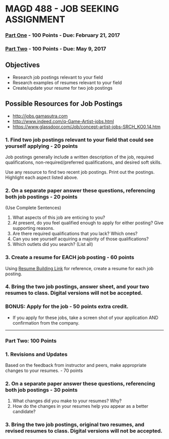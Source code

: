 # MAGD 488 - JOB SEEKING ASSIGNMENT

### [Part One](#part-one-100-points) - 100 Points - Due: February 21, 2017

### [Part Two](#part-two-100-points) - 100 Points - Due: May 9, 2017

## Objectives
+ Research job postings relevant to your field
+ Research examples of resumes relevant to your field
+ Create/update your resume for two job postings

## Possible Resources for Job Postings
+ http://jobs.gamasutra.com
+ http://www.indeed.com/q-Game-Artist-jobs.html
+ https://www.glassdoor.com/Job/concept-artist-jobs-SRCH_KO0,14.htm

### 1. Find two job postings relevant to your field that could see yourself applying - 20 points
Job postings generally include a written description of the job, required qualifications, non-required/preferred qualifications, and desired soft skills.

Use any resource to find two recent job postings. Print out the postings. Highlight each aspect listed above.

### 2. On a separate paper answer these questions, referencing both job postings - 20 points
(Use Complete Sentences)
1. What aspects of this job are enticing to you?
2. At present, do you feel qualified enough to apply for either posting? Give supporting reasons.
3. Are there required qualifications that you lack? Which ones?
4. Can you see yourself acquiring a majority of those qualifications?
5. Which outlets did you search? (List all)

### 3. Create a resume for EACH job posting - 60 points
Using [Resume Building Link](ResumeBuilding.md) for reference, create a resume for each job posting.

### 4. Bring the two job postings, answer sheet, and your two resumes to class. Digital versions will not be accepted.


### BONUS: Apply for the job - 50 points extra credit.
- If you apply for these jobs, take a screen shot of your application AND confirmation from the company.

* * *

### Part Two: 100 Points

### 1. Revisions and Updates
Based on the feedback from instructor and peers, make appropriate changes to your resumes. - 70 points

### 2. On a separate paper answer these questions, referencing both job postings - 30 points
1. What changes did you make to your resumes? Why?
2. How do the changes in your resumes help you appear as a better candidate?

### 3. Bring the two job postings, original two resumes, and revised resumes to class. Digital versions will not be accepted.

